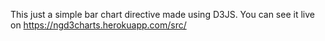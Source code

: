 This just a simple bar chart directive made using D3JS. You can see it live on https://ngd3charts.herokuapp.com/src/
